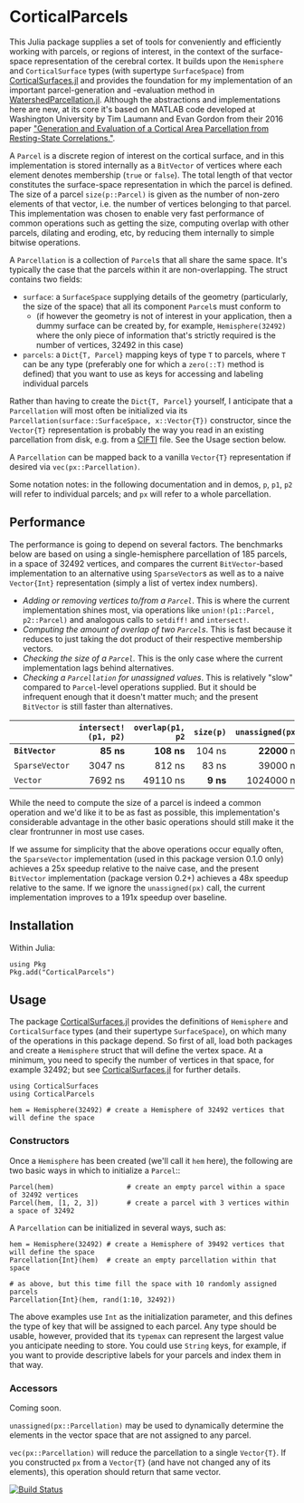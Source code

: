 # CorticalParcels
This Julia package supplies a set of tools for conveniently and efficiently working with parcels, or regions of interest, in the context of the surface-space representation of the cerebral cortex. It builds upon the `Hemisphere` and `CorticalSurface` types (with supertype `SurfaceSpace`) from [CorticalSurfaces.jl](https://github.com/myersm0/CorticalSurfaces.jl) and provides the foundation for my implementation of an important parcel-generation and -evaluation method in [WatershedParcellation.jl](https://github.com/myersm0/WatershedParcellation.jl). Although the abstractions and implementations here are new, at its core it's based on MATLAB code developed at Washington University by Tim Laumann and Evan Gordon from their 2016 paper ["Generation and Evaluation of a Cortical Area Parcellation from Resting-State Correlations."](https://pubmed.ncbi.nlm.nih.gov/25316338/).

A `Parcel` is a discrete region of interest on the cortical surface, and in this implementation is stored internally as a `BitVector` of vertices where each element denotes membership (`true` or `false`). The total length of that vector constitutes the surface-space representation in which the parcel is defined. The size of a parcel `size(p::Parcel)` is given as the number of non-zero elements of that vector, i.e. the number of vertices belonging to that parcel. This implementation was chosen to enable very fast performance of common operations such as getting the size, computing overlap with other parcels, dilating and eroding, etc, by reducing them internally to simple bitwise operations.

A `Parcellation` is a collection of `Parcel`s that all share the same space. It's typically the case that the parcels within it are non-overlapping. The struct contains two fields:
- `surface`: a `SurfaceSpace` supplying details of the geometry (particularly, the size of the space) that all its component `Parcel`s must conform to
  - (if however the geometry is not of interest in your application, then a dummy surface can be created by, for example, `Hemisphere(32492)` where the only piece of information that's strictly required is the number of vertices, 32492 in this case)
- `parcels`: a `Dict{T, Parcel}` mapping keys of type `T` to parcels, where `T` can be any type (preferably one for which a `zero(::T)` method is defined) that you want to use as keys for accessing and labeling individual parcels

Rather than having to create the `Dict{T, Parcel}` yourself, I anticipate that a `Parcellation` will most often be initialized via its `Parcellation(surface::SurfaceSpace, x::Vector{T})` constructor, since the `Vector{T}` representation is probably the way you read in an existing parcellation from disk, e.g. from a [CIFTI](https://github.com/myersm0/CIFTI.jl") file. See the Usage section below.

A `Parcellation` can be mapped back to a vanilla `Vector{T}` representation if desired via `vec(px::Parcellation)`.

Some notation notes: in the following documentation and in demos, `p`, `p1`, `p2` will refer to individual parcels; and `px` will refer to a whole parcellation.

## Performance
The performance is going to depend on several factors. The benchmarks below are based on using a single-hemisphere parcellation of 185 parcels, in a space of 32492 vertices, and compares the current `BitVector`-based implementation to an alternative using `SparseVector`s as well as to a naive `Vector{Int}` representation (simply a list of vertex index numbers).
- *Adding or removing vertices to/from a `Parcel`*. This is where the current implementation shines most, via operations like `union!(p1::Parcel, p2::Parcel)` and analogous calls to `setdiff!` and `intersect!`.
- *Computing the amount of overlap of two `Parcel`s*. This is fast because it reduces to just taking the dot product of their respective membership vectors.
- *Checking the size of a `Parcel`.* This is the only case where the current implementation lags behind alternatives.
- *Checking a `Parcellation` for unassigned values*. This is relatively "slow" compared to `Parcel`-level operations supplied. But it should be infrequent enough that it doesn't matter much; and the present `BitVector` is still faster than alternatives.

|              |`intersect!(p1, p2)`|`overlap(p1, p2`|`size(p)`|`unassigned(px)`|
|:-------------|-------------------:|-------------------:|-------------------:|-------------------:|
|**`BitVector`**|**85 ns**|**108 ns**|104 ns|**22000** ns|
|`SparseVector`|3047 ns|812 ns|83 ns|39000 ns|
|`Vector`|7692 ns|49110 ns|**9 ns**|1024000 ns|

While the need to compute the size of a parcel is indeed a common operation and we'd like it to be as fast as possible, this implementation's considerable advantage in the other basic operations should still make it the clear frontrunner in most use cases.

If we assume for simplicity that the above operations occur equally often, the `SparseVector` implementation (used in this package version 0.1.0 only) achieves a 25x speedup relative to the naive case, and the present `BitVector` implementation (package version 0.2+) achieves a 48x speedup relative to the same. If we ignore the `unassigned(px)` call, the current implementation improves to a 191x speedup over baseline.

## Installation
Within Julia:
```
using Pkg
Pkg.add("CorticalParcels")
```

## Usage
The package [CorticalSurfaces.jl](https://github.com/myersm0/CorticalSurfaces.jl) provides the definitions of `Hemisphere` and `CorticalSurface` types (and their supertype `SurfaceSpace`), on which many of the operations in this package depend. So first of all, load both packages and create a `Hemisphere` struct that will define the vertex space. At a minimum, you need to specify the number of vertices in that space, for example 32492; but see [CorticalSurfaces.jl](https://github.com/myersm0/CorticalSurfaces.jl) for further details.
```
using CorticalSurfaces
using CorticalParcels

hem = Hemisphere(32492) # create a Hemisphere of 32492 vertices that will define the space
```

### Constructors
Once a `Hemisphere` has been created (we'll call it `hem` here), the following are two basic ways in which to initialize a `Parcel`::
```
Parcel(hem)                  # create an empty parcel within a space of 32492 vertices
Parcel(hem, [1, 2, 3])       # create a parcel with 3 vertices within a space of 32492
```

A `Parcellation` can be initialized in several ways, such as:
```
hem = Hemisphere(32492) # create a Hemisphere of 39492 vertices that will define the space
Parcellation{Int}(hem)  # create an empty parcellation within that space

# as above, but this time fill the space with 10 randomly assigned parcels
Parcellation{Int}(hem, rand(1:10, 32492))
```

The above examples use `Int` as the initialization parameter, and this defines the type of key that will be assigned to each parcel. Any type should be usable, however, provided that its `typemax` can represent the largest value you anticipate needing to store. You could use `String` keys, for example, if you want to provide descriptive labels for your parcels and index them in that way.

### Accessors
Coming soon.

`unassigned(px::Parcellation)` may be used to dynamically determine the elements in the vector space that are not assigned to any parcel.

`vec(px::Parcellation)` will reduce the parcellation to a single `Vector{T}`. If you constructed `px` from a `Vector{T}` (and have not changed any of its elements), this operation should return that same vector.

[![Build Status](https://github.com/myersm0/CorticalParcels.jl/actions/workflows/CI.yml/badge.svg?branch=main)](https://github.com/myersm0/CorticalParcels.jl/actions/workflows/CI.yml?query=branch%3Amain)
